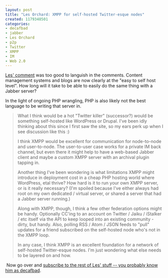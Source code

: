 ```yaml
--- 
layout: post
title: "Les Orchard: XMPP for self-hosted Twitter-esque nodes"
created: 1179348501
categories: 
- decafbad
- jabber
- Les Orchard
- p2p
- Twitter
- XMPP
- IM
- Web 2.0
---
```

<p><a href="/blog/bmann/twitter-is-jabber#comment-136131">Les&#39; comment</a> was too good to languish in the comments. Content management systems and blogs are now clearly at the &quot;easy to self host level&quot;. How long will it take to be able to easily do the same thing with a Jabber server?</p><p>In the light of ongoing PHP wrangling, PHP is also likely not the best language to be writing that server in. </p><blockquote><p>What I think would be a hot &quot;Twitter killer&quot; (successor?) would be something self-hosted like WordPress or Drupal. I&#39;ve been idly thinking about this since I first saw the site, so my ears perk up when I see discussion like this :)</p><p>I think XMPP would be excellent for communication for node-to-node and user-to-node. The user-to-user case works for a private IM back channel, but even there it might help to have a web-based Jabber client and maybe a custom XMPP server with an archival plugin tapping in.</p><p>Another thing I&#39;ve been wondering is what limitations XMPP might introduce in deployment cost in a cheap PHP hosting world where WordPress, etal thrive? How hard is it to run your own XMPP server, or is it really necessary? (I&#39;m spoiled because I&#39;ve either always had root on my own dedicated / virtual server, or shared a server that had a Jabber server running.)</p><p>Along with XMPP, though, I think a few other federation options might be handy. Optionally CC&#39;ing to an account on Twitter / Jaiku / iStalker / etc itself via the API to keep looped into an existing community - dirty, but handy. Also, polling RSS / Atom / JSON feeds to &quot;pull&quot; updates for a friend subscribed on the self-hosted node who&#39;s not in the XMPP loop.</p><p>In any case, I think XMPP is an excellent foundation for a network of self-hosted Twitter-esque nodes. I&#39;m just wondering what else needs to be layered on and how.</p></blockquote><p> Now go over and <a href="http://decafbad.com/blog/">subscribe to the rest of Les&#39; stuff -- you probably know him as decafbad</a>.</p> <!--break-->
